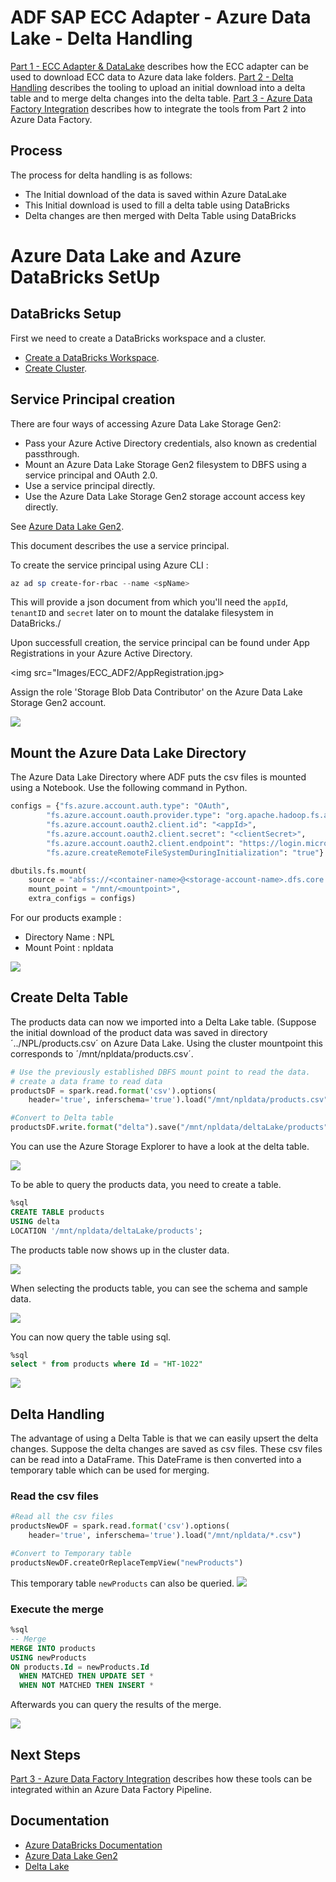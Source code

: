 # ADF SAP ECC Adapter - Azure Data Lake - Delta Handling

[Part 1 - ECC Adapter & DataLake](SAPECC_DataLake.md) describes how the ECC adapter can be used to download ECC data to Azure data lake folders. 
[Part 2 - Delta Handling](SAPECC_DataLake2.md) describes the tooling to upload an initial download into a delta table and to merge delta changes into the delta table.
[Part 3 - Azure Data Factory Integration](SAPECC_DataLake3.md) describes how to integrate the tools from Part 2 into Azure Data Factory.

## Process
The process for delta handling is as follows:
* The Initial download of the data is saved within Azure DataLake
* This Initial download is used to fill a delta table using DataBricks
* Delta changes are then merged with Delta Table using DataBricks

# Azure Data Lake and Azure DataBricks SetUp
## DataBricks Setup
First we need to create a DataBricks workspace and a cluster.
* [Create a DataBricks Workspace](https://docs.microsoft.com/en-us/azure/databricks/scenarios/quickstart-create-databricks-workspace-portal?tabs=azure-portal#create-an-azure-databricks-workspace).
* [Create Cluster](https://docs.microsoft.com/en-us/azure/databricks/scenarios/quickstart-create-databricks-workspace-portal?tabs=azure-portal#create-a-spark-cluster-in-databricks).

## Service Principal creation
There are four ways of accessing Azure Data Lake Storage Gen2:
* Pass your Azure Active Directory credentials, also known as credential passthrough.
* Mount an Azure Data Lake Storage Gen2 filesystem to DBFS using a service principal and OAuth 2.0.
* Use a service principal directly.
* Use the Azure Data Lake Storage Gen2 storage account access key directly.

 See [Azure Data Lake Gen2](https://docs.microsoft.com/en-us/azure/databricks/data/data-sources/azure/azure-datalake-gen2).

This document describes the use a service principal.

To create the service principal using Azure CLI :
```ps1
az ad sp create-for-rbac --name <spName>

```
This will provide a json document from which you'll need the `appId`, `tenantID` and `secret` later on to mount the datalake filesystem in DataBricks./

Upon successfull creation, the service principal can be found under App Registrations in your Azure Active Directory.

<img src="Images/ECC_ADF2/AppRegistration.jpg>

Assign the role 'Storage Blob Data Contributor' on the Azure Data Lake Storage Gen2 account.

<img src="Images/ECC_ADF2/RoleAssignment.jpg">


## Mount the Azure Data Lake Directory
The Azure Data Lake Directory where ADF puts the csv files is mounted using a Notebook.
Use the following command in Python.

```python
configs = {"fs.azure.account.auth.type": "OAuth",
        "fs.azure.account.oauth.provider.type": "org.apache.hadoop.fs.azurebfs.oauth2.ClientCredsTokenProvider",
        "fs.azure.account.oauth2.client.id": "<appId>",
        "fs.azure.account.oauth2.client.secret": "<clientSecret>",
        "fs.azure.account.oauth2.client.endpoint": "https://login.microsoftonline.com/<tenant>/oauth2/token",
        "fs.azure.createRemoteFileSystemDuringInitialization": "true"}

dbutils.fs.mount(
    source = "abfss://<container-name>@<storage-account-name>.dfs.core.windows.net/<directory-name>",
    mount_point = "/mnt/<mountpoint>",
    extra_configs = configs)
```
For our products example :
* Directory Name : NPL
* Mount Point : npldata

<img src="Images/ECC_ADF2/pythonMountCommand.jpg">

## Create Delta Table
The products data can now we imported into a Delta Lake table.
(Suppose the initial download of the product data was saved in directory ´../NPL/products.csv´ on Azure Data Lake. Using the cluster mountpoint this corresponds to ´/mnt/npldata/products.csv´.

```python
# Use the previously established DBFS mount point to read the data.
# create a data frame to read data
productsDF = spark.read.format('csv').options(
    header='true', inferschema='true').load("/mnt/npldata/products.csv")

#Convert to Delta table
productsDF.write.format("delta").save("/mnt/npldata/deltaLake/products")
```

You can use the Azure Storage Explorer to have a look at the delta table.

<img src="Images/ECC_ADF2/storageExplorerDeltaTable.jpg">

To be able to query the products data, you need to create a table.

```sql
%sql
CREATE TABLE products
USING delta
LOCATION '/mnt/npldata/deltaLake/products'; 
```

The products table now shows up in the cluster data.

<img src="Images/ECC_ADF2/clusterData.jpg">

When selecting the products table, you can see the schema and sample data.

<img src="Images/ECC_ADF2/productsTable.jpg">

You can now query the table using sql.
```sql
%sql
select * from products where Id = "HT-1022"
```

<img src="Images/ECC_ADF2/sqlQuery.jpg">

## Delta Handling
The advantage of using a Delta Table is that we can easily upsert the delta changes.
Suppose the delta changes are saved as csv files. These csv files can be read into a DataFrame. This DateFrame is then converted into a temporary table which can be used for merging.

### Read the csv files
```python
#Read all the csv files
productsNewDF = spark.read.format('csv').options(
    header='true', inferschema='true').load("/mnt/npldata/*.csv")

#Convert to Temporary table
productsNewDF.createOrReplaceTempView("newProducts")
```

This temporary table `newProducts` can also be queried.
<img src="tempTableQuery.jpg">

### Execute the merge
```sql
%sql
-- Merge
MERGE INTO products
USING newProducts
ON products.Id = newProducts.Id
  WHEN MATCHED THEN UPDATE SET *
  WHEN NOT MATCHED THEN INSERT *
```

Afterwards you can query the results of the merge.

<img src="Images/ECC_ADF2/queryMergeResults.jpg">

<!--  Tutorial : https://docs.microsoft.com/en-us/azure/storage/blobs/data-lake-storage-use-databricks-spark -->

## Next Steps
[Part 3 - Azure Data Factory Integration](SAPECC_DataLake3.md) describes how these tools can be integrated within an Azure Data Factory Pipeline.

## Documentation
* [Azure DataBricks Documentation](https://docs.microsoft.com/en-us/azure/databricks/)
* [Azure Data Lake Gen2](https://docs.microsoft.com/en-us/azure/databricks/data/data-sources/azure/azure-datalake-gen2)
* [Delta Lake](https://docs.microsoft.com/en-us/azure/databricks/delta/)

